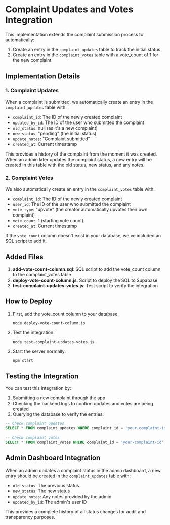 # Complaint Updates and Votes Integration

This implementation extends the complaint submission process to automatically:
1. Create an entry in the `complaint_updates` table to track the initial status
2. Create an entry in the `complaint_votes` table with a vote_count of 1 for the new complaint

## Implementation Details

### 1. Complaint Updates

When a complaint is submitted, we automatically create an entry in the `complaint_updates` table with:
- `complaint_id`: The ID of the newly created complaint
- `updated_by_id`: The ID of the user who submitted the complaint
- `old_status`: null (as it's a new complaint)
- `new_status`: "pending" (the initial status)
- `update_notes`: "Complaint submitted"
- `created_at`: Current timestamp

This provides a history of the complaint from the moment it was created. When an admin later updates the complaint status, a new entry will be created in this table with the old status, new status, and any notes.

### 2. Complaint Votes

We also automatically create an entry in the `complaint_votes` table with:
- `complaint_id`: The ID of the newly created complaint
- `user_id`: The ID of the user who submitted the complaint
- `vote_type`: "upvote" (the creator automatically upvotes their own complaint)
- `vote_count`: 1 (starting vote count)
- `created_at`: Current timestamp

If the `vote_count` column doesn't exist in your database, we've included an SQL script to add it.

## Added Files

1. **add-vote-count-column.sql**: SQL script to add the vote_count column to the complaint_votes table
2. **deploy-vote-count-column.js**: Script to deploy the SQL to Supabase
3. **test-complaint-updates-votes.js**: Test script to verify the integration

## How to Deploy

1. First, add the vote_count column to your database:
   ```
   node deploy-vote-count-column.js
   ```

2. Test the integration:
   ```
   node test-complaint-updates-votes.js
   ```

3. Start the server normally:
   ```
   npm start
   ```

## Testing the Integration

You can test this integration by:
1. Submitting a new complaint through the app
2. Checking the backend logs to confirm updates and votes are being created
3. Querying the database to verify the entries:

```sql
-- Check complaint updates
SELECT * FROM complaint_updates WHERE complaint_id = 'your-complaint-id';

-- Check complaint votes
SELECT * FROM complaint_votes WHERE complaint_id = 'your-complaint-id';
```

## Admin Dashboard Integration

When an admin updates a complaint status in the admin dashboard, a new entry should be created in the `complaint_updates` table with:
- `old_status`: The previous status
- `new_status`: The new status
- `update_notes`: Any notes provided by the admin
- `updated_by_id`: The admin's user ID

This provides a complete history of all status changes for audit and transparency purposes.
